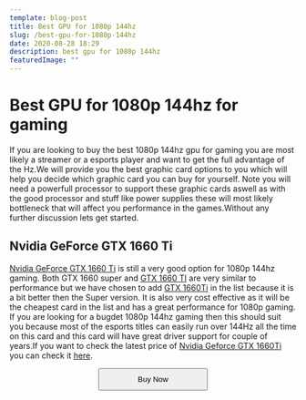 ```yaml
---
template: blog-post
title: Best GPU for 1080p 144hz
slug: /best-gpu-for-1080p-144hz
date: 2020-08-28 18:29
description: best gpu for 1080p 144hz
featuredImage: ""
---
```

# **Best GPU for 1080p 144hz for gaming**

If you are looking to buy the best 1080p 144hz gpu for gaming you are most likely a streamer or a esports player and want to get the full advantage of the Hz.We will provide you the best graphic card options to you which will help you decide which graphic card you can buy for yourself. Note you will need a powerfull processor to support these graphic cards aswell as with the good processor and stuff like power supplies these will most likely bottleneck that will affect you performance in the games.Without any further discussion lets get started.

## Nvidia GeForce GTX 1660 Ti

[Nvidia GeForce GTX 1660 Ti](https://amzn.to/3baPlNl) is still a very good option for 1080p 144hz gaming. Both GTX 1660 super and [GTX 1660 TI](https://amzn.to/3baPlNl) are very similar to performance but we have chosen to add [GTX 1660Ti](https://amzn.to/3baPlNl) in the list because it is a bit better then the Super version. It is also very cost effective as it will be the cheapest card in the list and has a great performance for 1080p gaming. If you are looking for a bugdet 1080p 144hz gaming then this should suit you because most of the esports titles can easily run over 144Hz all the time on this card and this card will have great driver support for couple of years.If you want to check the latest price of [Nvidia Geforce GTX 1660Ti](https://amzn.to/3baPlNl) you can check it [here](https://amzn.to/3baPlNl).

<button style="left:40%;position:absolute;width:20%;padding:10px;">Buy Now</button>